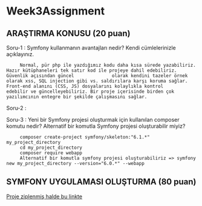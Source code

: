 # Week3Assignment

##	ARAŞTIRMA KONUSU (20 puan)

Soru-1 : Symfony kullanmanın avantajları nedir? Kendi cümlelerinizle açıklayınız.

         Normal, pür php ile yazdığımız kodu daha kısa sürede yazabiliriz. Hazır kütüphaneleri tek satır kod ile projeye dahil edebiliriz. Güvenlik açısından güncel              olarak kendini tazeler örnek olarak xss, SQL injection gibi vs. saldırılara karşı koruma sağlar. Front-end alanını (CSS, JS) dosyalarını kolaylıkla kontrol              edebilir ve güncelleyebiliriz. Bir proje içerisinde birden çok yazılımcının entegre bir şekilde çalışmasını sağlar.

Soru-2 : 

Soru-3 : Yeni bir Symfony projesi oluşturmak için kullanılan composer komutu nedir? Alternatif bir komutla Symfony projesi oluşturabilir miyiz?

         composer create-project symfony/skeleton:"6.1.*" my_project_directory
         cd my_project_directory
         composer require webapp         
         Alternatif bir komutla symfony projesi oluşturabiliriz => symfony new my_project_directory --version="6.0.*" --webapp
         
##	SYMFONY UYGULAMASI OLUŞTURMA (80 puan)

[Proje ziplenmiş halde bu linkte](https://github.com/EnUygunPatikaBootCamp/week-3-Blackcloud00/blob/main/enuygunWeek3Work.zip)
